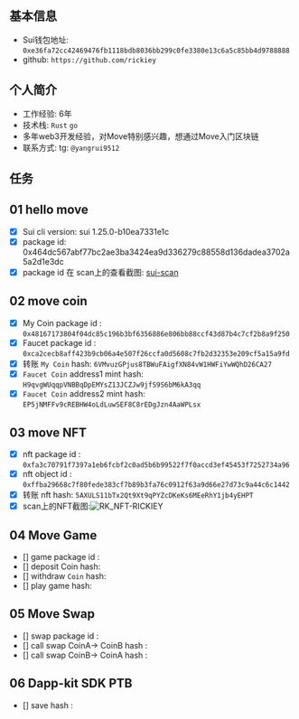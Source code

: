 ## 基本信息

- Sui钱包地址: `0xe36fa72cc42469476fb1118bdb8036bb299c0fe3380e13c6a5c85bb4d9788888`
- github: `https://github.com/rickiey`

## 个人简介
- 工作经验: 6年
- 技术栈: `Rust` `go`
- 多年web3开发经验，对Move特别感兴趣，想通过Move入门区块链
- 联系方式: tg: `@yangrui9512`

## 任务

##   01 hello move
- [x] Sui cli version: sui 1.25.0-b10ea7331e1c
- [x] package id: 0x464dc567abf77bc2ae3ba3424ea9d336279c88558d136dadea3702a5a2d1e3dc
- [x] package id 在 scan上的查看截图: [sui-scan](https://suiscan.xyz/testnet/object/0x464dc567abf77bc2ae3ba3424ea9d336279c88558d136dadea3702a5a2d1e3dc/contracts)

##   02 move coin
- [x] My Coin package id : `0x48167173804f04dc85c196b3bf6356886e806bb88ccf43d87b4c7cf2b8a9f250`
- [x] Faucet package id : `0xca2cecb8aff423b9cb06a4e507f26ccfa0d5608c7fb2d32353e209cf5a15a9fd`
- [x] 转账 `My Coin` hash: `6VMvuzGPjus8TBWuFAigfXN84vW1HWFiYwWQhD26CA27`
- [x] `Faucet Coin` address1 mint hash: `H9qvgWUqqpVNBBqDpEMYsZ13JCZJw9jfS9S6bM6kA3qq`
- [x] `Faucet Coin` address2 mint hash: `EP5jNMFFv9cREBHW4oLdLuwSEF8C8rEDgJzn4AaWPLsx`

##   03 move NFT
- [x] nft package id : `0xfa3c70791f7397a1eb6fcbf2c0ad5b6b99522f7f0accd3ef45453f7252734a96`
- [x] nft object id : `0xffba29668c7f80fede383cf7b89b3fa76c0912f63a9d66e27d73c9a44c6c1442`
- [x] 转账 nft  hash: `5AXULS11bTx2Qt9Xt9qPYZcDKeKs6MEeRhY1jb4yEHPT`
- [x] scan上的NFT截图:![RK_NFT-RICKIEY](https://suivision.xyz/object/0xffba29668c7f80fede383cf7b89b3fa76c0912f63a9d66e27d73c9a44c6c1442)

##   04 Move Game
- [] game package id :
- [] deposit Coin hash:
- [] withdraw `Coin` hash:
- [] play game hash:

##   05 Move Swap
- [] swap package id :
- [] call swap CoinA-> CoinB  hash :
- [] call swap CoinB-> CoinA  hash :

##   06 Dapp-kit SDK PTB
- [] save hash :
